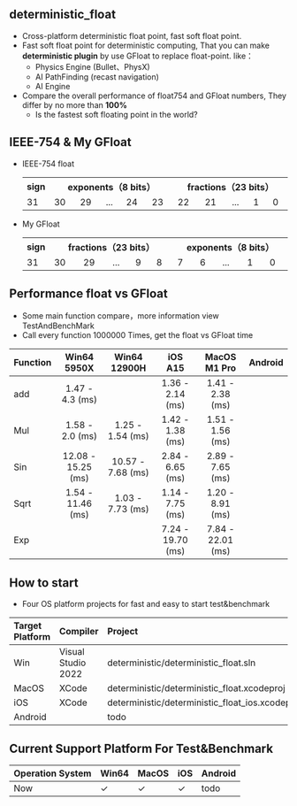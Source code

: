 ## deterministic_float
 * Cross-platform deterministic float point, fast soft float point.
 * Fast soft float point for deterministic computing, That
you can make **deterministic plugin** by use GFloat to replace float-point. like：
    * Physics Engine (Bullet、PhysX)
    * AI PathFinding (recast navigation)
    * AI Engine
 * Compare the overall performance of float754 and GFloat numbers, They differ by no more than **100%**
    * Is the fastest soft floating point in the world?
## IEEE-754 & My GFloat
* IEEE-754 float
  <table  >
    <tr>
        <th align="center" >sign</th>
        <th align="center" colspan = "5" width="400">exponents（8 bits）</th>
        <th align="center" colspan = "5" width="400">fractions（23 bits）</th>
    </tr>
    <tr>
        <td >31</td>
        <td >30</td><td>29</td><td>...</td><td>24</td><td>23</td>
        <td >22</td><td>21</td><td>...</td><td>1</td><td>0</td>
    </tr>
    </table>
* My GFloat
  <table  >
    <tr>
        <th align="center" >sign</th>
        <th align="center" colspan = "5" width="400">fractions（23 bits）</th>
        <th align="center" colspan = "5" width="400">exponents（8 bits）</th>
    </tr>
    <tr>
        <td >31</td>
        <td >30</td><td>29</td><td>...</td><td>9</td><td>8</td>
        <td >7</td><td>6</td><td>...</td><td>1</td><td>0</td>
    </tr>
    </table>
## Performance float vs GFloat
 * Some main function compare，more information view TestAndBenchMark 
 * Call every function 1000000 Times, get the float vs GFloat time

|Function|Win64 5950X|Win64 12900H | iOS A15 | MacOS M1 Pro | Android |
|:--|:--:|:--: |:--:|:--:|:--:|
|add|1.47 - 4.3 (ms)| | 1.36 - 2.14  (ms)|1.41 - 2.38  (ms) |
|Mul|1.58 - 2.0 (ms)| 1.25 - 1.54 (ms)| 1.42 - 1.38  (ms) |1.51 - 1.56  (ms)|
|Sin|12.08 - 15.25 (ms)|10.57 - 7.68 (ms)| 2.84 - 6.65  (ms)|2.89 - 7.65  (ms) |
|Sqrt|1.54 - 11.46 (ms)|1.03 - 7.73 (ms) |1.14 - 7.75  (ms) |1.20 - 8.91  (ms)|
|Exp| | |7.24 - 19.70  (ms)|7.84 - 22.01  (ms)|
	
	
## How to start
 * Four OS platform projects for fast and easy to start test&benchmark

|Target Platform| Compiler| Project |
|:--|:--|:--|
|Win|Visual Studio 2022| deterministic/deterministic_float.sln|
|MacOS|XCode| deterministic/deterministic_float.xcodeproj |
|iOS|XCode| deterministic/deterministic_float_ios.xcodeproj |
|Android||todo|

## Current Support Platform For Test&Benchmark 
|Operation System|Win64|MacOS| iOS| Android|
|--|--|--|--|--|
|Now| $\checkmark$  |$\checkmark$|$\checkmark$| todo |





